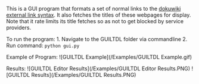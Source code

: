 This is a GUI program that formats a set of normal links to the [dokuwiki external link syntax](https://www.dokuwiki.org/wiki:syntax#links).
It also fetches the titles of these webpages for display.
Note that it rate limits its title fetches so as not to get blocked by service providers.

To run the program: 
    1. Navigate to the GUILTDL folder via commandline
    2. Run command: `python gui.py`

Example of Program:
![GUILTDL Example](/Examples/GUILTDL Example.gif)

Results:
![GUILTDL Editor Results](/Examples/GUILTDL Editor Results.PNG)
![GUILTDL Results](/Examples/GUILTDL Results.PNG)